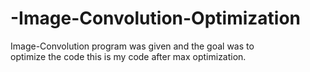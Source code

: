 # -Image-Convolution-Optimization
Image-Convolution program was given and the goal was to <br>
optimize the code this is my code after max optimization.
